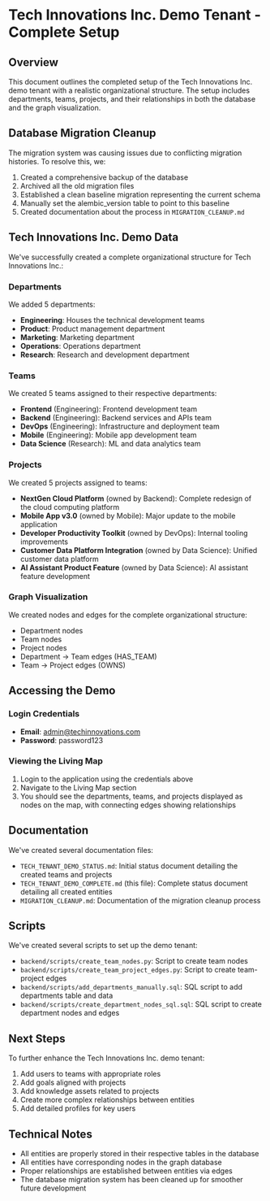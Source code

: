 # Tech Innovations Inc. Demo Tenant - Complete Setup

## Overview

This document outlines the completed setup of the Tech Innovations Inc. demo tenant with a realistic organizational structure. The setup includes departments, teams, projects, and their relationships in both the database and the graph visualization.

## Database Migration Cleanup

The migration system was causing issues due to conflicting migration histories. To resolve this, we:

1. Created a comprehensive backup of the database
2. Archived all the old migration files
3. Established a clean baseline migration representing the current schema
4. Manually set the alembic_version table to point to this baseline
5. Created documentation about the process in `MIGRATION_CLEANUP.md`

## Tech Innovations Inc. Demo Data

We've successfully created a complete organizational structure for Tech Innovations Inc.:

### Departments
We added 5 departments:
- **Engineering**: Houses the technical development teams
- **Product**: Product management department
- **Marketing**: Marketing department
- **Operations**: Operations department
- **Research**: Research and development department

### Teams
We created 5 teams assigned to their respective departments:
- **Frontend** (Engineering): Frontend development team
- **Backend** (Engineering): Backend services and APIs team
- **DevOps** (Engineering): Infrastructure and deployment team
- **Mobile** (Engineering): Mobile app development team
- **Data Science** (Research): ML and data analytics team

### Projects
We created 5 projects assigned to teams:
- **NextGen Cloud Platform** (owned by Backend): Complete redesign of the cloud computing platform
- **Mobile App v3.0** (owned by Mobile): Major update to the mobile application
- **Developer Productivity Toolkit** (owned by DevOps): Internal tooling improvements
- **Customer Data Platform Integration** (owned by Data Science): Unified customer data platform
- **AI Assistant Product Feature** (owned by Data Science): AI assistant feature development

### Graph Visualization
We created nodes and edges for the complete organizational structure:
- Department nodes
- Team nodes
- Project nodes
- Department -> Team edges (HAS_TEAM)
- Team -> Project edges (OWNS)

## Accessing the Demo

### Login Credentials
- **Email**: admin@techinnovations.com
- **Password**: password123

### Viewing the Living Map
1. Login to the application using the credentials above
2. Navigate to the Living Map section
3. You should see the departments, teams, and projects displayed as nodes on the map, with connecting edges showing relationships

## Documentation

We've created several documentation files:
- `TECH_TENANT_DEMO_STATUS.md`: Initial status document detailing the created teams and projects
- `TECH_TENANT_DEMO_COMPLETE.md` (this file): Complete status document detailing all created entities
- `MIGRATION_CLEANUP.md`: Documentation of the migration cleanup process

## Scripts

We've created several scripts to set up the demo tenant:
- `backend/scripts/create_team_nodes.py`: Script to create team nodes
- `backend/scripts/create_team_project_edges.py`: Script to create team-project edges
- `backend/scripts/add_departments_manually.sql`: SQL script to add departments table and data
- `backend/scripts/create_department_nodes_sql.sql`: SQL script to create department nodes and edges

## Next Steps

To further enhance the Tech Innovations Inc. demo tenant:

1. Add users to teams with appropriate roles
2. Add goals aligned with projects
3. Add knowledge assets related to projects
4. Create more complex relationships between entities
5. Add detailed profiles for key users

## Technical Notes

- All entities are properly stored in their respective tables in the database
- All entities have corresponding nodes in the graph database
- Proper relationships are established between entities via edges
- The database migration system has been cleaned up for smoother future development